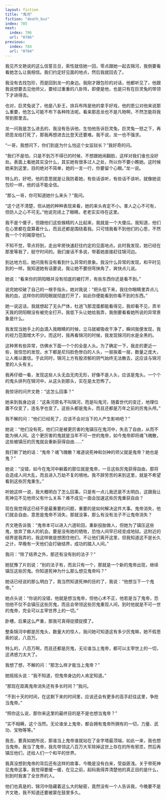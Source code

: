 ```yaml
---
layout: fiction
title: "鬼河"
fiction: "death_bus"
index: 785
next:
  index: 786
  url: "0786"
previous:
  index: 784
  url: "0784"
---
```

我见齐文艳说的这么信誓旦旦，索性就信她一回，零点跟她一起去锦河，我倒要看看她怎么让我相信。我们约定好见面的地点，然后我就回去了。

我没有去找包珍，而是回到龙一的身边。我刚才跟包珍的对话，他都听见了，他跟我说想要去见他师父，要经过重重的八卦阵，即便是他，也是只有在巨灵兔的带领下才进得去。

也对，巨灵兔说了，他是八卦王，排兵布阵是他的拿手好戏，他的恩公对他来说那么重要，他怎么可能不布下各种阵法呢。看来那恶龙也不是凡物啊，不然怎能将我带到那里去。

龙一问我是怎么进去的，我没有告诉他，生怕他告诉巨灵兔，巨灵兔一怒之下，再把恶龙给打死了，那我再想进去比登天还要难。我不说，龙一也不强求。

“一哥，我想问下，你们到底为什么怕这个女监狱长？”我好奇的问。

“我们不是怕，只是不到万不得已的时候，不想跟她闹翻脸，这样对我们谁也没好处。表面上看她其实没什么，其实她有很多过人之处，所以你不要小瞧她。这时候她来到这里，目的绝对不简单，她的一言一行，你要留个心眼。”龙一说。

特么的，好吧，他的意思就是让我防着她，有些话该听，有些话不该听。就像她说包珍一样，他的话不能全信。

“那么一哥，你可知道她什么来头？”我问。

“这个还不清楚，但从她的种种表现来看，她的来头肯定不小。害人之心不可有，但防人之心不可无。”他说完闭上了眼睛，老老实实待在这里。

我不是个傻子，但跟他们这些猴精的人比起来，我就是一个大傻瓜。我知道，他们在心里都在盘算着什么，而且还都是围绕着我。只可惜我看不到他们的心思，不然我一个个的揭穿他们。

不知不觉，零点将到，走出牢房快速赶往约定的见面地点。此时我发现，她已经在那里等我了，挺守时间的。我们废话不多说，带着她直接赶往锦河边。

到达地方后，她问我有没有看到什么异常的景象。我没什么异常的发现，和平时见到的一样。我知道她有话要说，我让她不要拐弯抹角了，爽快点儿说。

她说：“看来你的阴阳眼并没有彻底的被打开，有些东西你还是看不到。”

说完她咬破了自己的一根手指头，她对我说：“把头低下来，我往你眼睛里弄点儿我的血，这样你的阴阳眼就彻底打开了，如此你便能看到你看不到的东西。”

她一说这话，我就想起了无头尸体，杜逍飞那混蛋都能看得见，我却看不见，弄半天我的阴阳眼没有被完全打开。我低下头让她给我弄，我倒要看看她所说的异常景象是什么。

我发现当她手上的血滴入我眼睛的时候，立马就被吸收干净了，瞬间我便发现，我的视力范围增大不少。而这时，我再看锦河的时候，我发现锦河的水是全黑的。

这种黑有些异常，仿佛水下面一个个的全是人头。为了确定一下，我走的更近一些，我惊恐的发现，水下都是尼玛脸色惨白的人头，一层挨着一层，数量之庞大，让人难以置信。于此同时，锦河上方有股浓郁的阴气始终无法散去，这应该与锦河里的人头有关。

我再仔细一看，发现这些人头无血无肉无形，好像不是人头，应该是鬼头。一个个的鬼头排列在锦河中，从这头到那头，实在是太恐怖了。

我惊讶的问齐文艳：“这怎么回事？”

她来到我身边说：“这条河原名不叫锦河，而是叫鬼河，随着世代的变迁，地理位置不仅变了，连名字也变了。这些头都是鬼头，而且还都是万年之前的厉鬼头颅。”

我不解的问：“他们已经死了，应该不会对当下的人产生影响吧？”

她说：“他们没有死，他们只是被更厉害的鬼镇压在鬼河中，失去了自由，从而不能为祸人间。这个更厉害的鬼就是当年不可一世的鬼帝，如今鬼帝即将魂飞魄散，这些被镇压的厉鬼就会重新获得自由……”

我打断了她的话：“鬼帝？魂飞魄散？难道说死神和剑神的师父就是鬼帝？她也是鬼？”

她说：“没错，如今在鬼河中躺着的那位就是鬼帝，一旦这些厉鬼获得自由，那将会造成人间大乱，而且进入万劫不复的境地。我不辞劳苦的来到这里，就是不希望看到这些厉鬼重生。”

听她这样一说，我大概明白了怎么回事。只是有一点儿我还是不太明白，这跟我让死神见不见他师父有什么关系？难不成见一面会加速这些厉鬼重获自由？

现在我觉得这已经不是最重要的问题，重要的是如何解决这件大事。鬼帝消失，他们就会自由，意思是鬼帝不消失，那就没事，那么有没有法子不让鬼帝消失？

齐文艳告诉我：“鬼帝本可以进入六道轮回，重新投胎做人，但她为了镇压这些鬼，放弃了做人的机会。要是没有她的牺牲，恐怕人间早已经变成地狱。这附近的结界是我弄的，我这样做是想困住他们，不让他们离开这里，但我知道这不是长久之计，早晚有一天他们会打破结界，成功的踏入人间。”

我问：“除了结界之外，那还有没有别的法子？”

她犹豫了片刻说：“别的法子有，而且只有一个，那就是一个新的鬼帝出现，继续镇压这些厉鬼。你知道死神为什么那么想见鬼帝吗？”

她话已经说的那么明白了，我当然知道死神的目的了，我说：“他想当下一个鬼帝。”

她点头说：“你说的没错，他就是想当鬼帝，但他心术不正，他若是当了鬼帝，恐怕他不仅不会镇压这些厉鬼，而且会带领这些厉鬼重现人间，到时他就是不可一世的鬼帝，完全可以主宰世界上的一切。”

卧槽，后果这么严重，那我可真得捉摸捉摸了。

整条锦河中都是厉鬼头，数量大的惊人，我问她可知道这有多少厉鬼嘛，她不假思索的说，八百万。

特么的，八百万啊，而且还都是厉鬼，无论谁当上鬼帝，都可以主宰世上的一切，这诱惑力太大了。

我想了想，不解的问：“那怎么样才能当上鬼帝？”

她摇摇头说：“我不知道，但鬼帝身边的人肯定知道。”

“那现在距离鬼帝消失还有多长时间？”我问。

“不到十天的时间，在这剩下来的时间里，应该还会有更多的高手赶往这里，争抢当鬼帝。”

“照你这么说，那你来这里的最终目的是不是也想当鬼帝？”

“实不相瞒，这个当然。无论谁坐上鬼帝，都会拥有鬼帝所拥有的一切，力量、武功、宝物等等。”

我去，要真如她所说，那谁当上鬼帝谁就站在了金字塔最顶端，如此一来，我也想当鬼帝。我当了鬼帝，我先带领这八百万大军除掉这世上存在的所有邪祟，然后再镇压他们，还给人们一个和平的世界。

我真没想到鬼帝的背后还有这样的故事，今晚是没有白来，受益匪浅。关于带死神见鬼帝这事，我觉得要缓一缓，在见之前，起码我得弄清楚他的真正目的是什么，别到时我害了全世界的人。

他们也真是的，锦河中隐藏着这么大的秘密，竟然没有一个人告诉我，今晚要不是齐文艳，我不知道还要被蒙在鼓里多久。